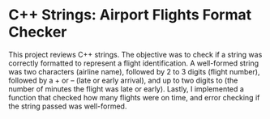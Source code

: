 # C++ Strings: Airport Flights Format Checker 
This project reviews C++ strings. The objective was to check if a string was correctly formatted to represent a flight identification. A well-formed string was two characters (airline name), followed by 2 to 3 digits (flight number), followed by a + or – (late or early arrival), and up to two digits to (the number of minutes the flight was late or early).  Lastly, I implemented a function that checked how many flights were on time, and error checking if the string passed was well-formed.
